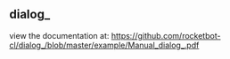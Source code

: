 ## dialog_

 view the documentation at: https://github.com/rocketbot-cl/dialog_/blob/master/example/Manual_dialog_.pdf